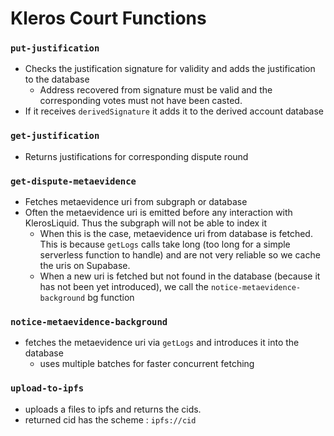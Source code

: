 # Kleros Court Functions

### `put-justification`

- Checks the justification signature for validity and adds the justification to the database
    - Address recovered from signature must be valid and the corresponding votes must not have been casted.
- If it receives `derivedSignature`  it adds it to the derived account database

### `get-justification`

- Returns justifications for corresponding dispute round

### `get-dispute-metaevidence`

- Fetches metaevidence uri from subgraph or database
- Often the metaevidence uri is emitted before any interaction with KlerosLiquid. Thus the subgraph will not be able to index it
    - When this is the case, metaevidence uri from database is fetched. This is because `getLogs` calls take long (too long for a simple serverless function to handle) and are not very reliable so we cache the uris on Supabase.
    - When a new uri is fetched but not found in the database (because it has not been yet introduced), we call the `notice-metaevidence-background` bg function

### `notice-metaevidence-background`

- fetches the metaevidence uri via `getLogs` and introduces it into the database
    - uses multiple batches for faster concurrent fetching

### `upload-to-ipfs`
- uploads a files to ipfs and returns the cids.
- returned cid has the scheme : `ipfs://cid`